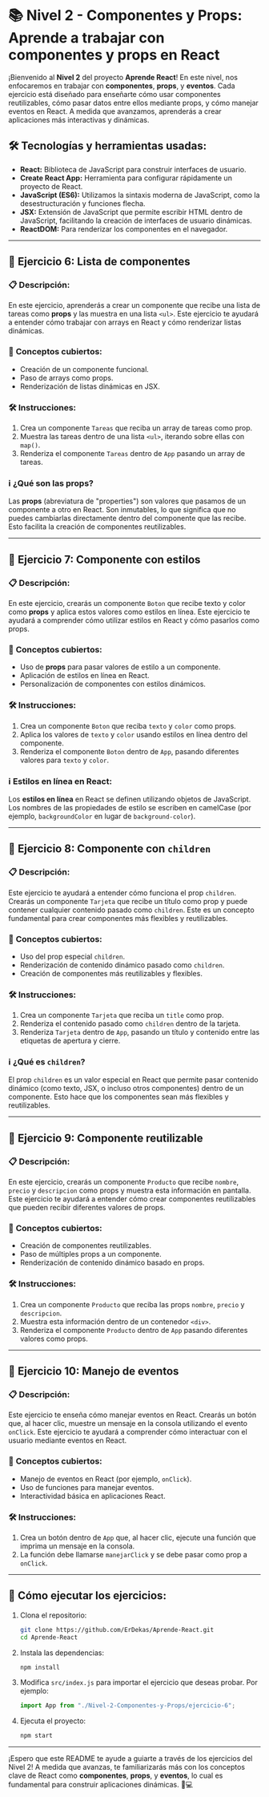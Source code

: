 # 📚 **Nivel 2 - Componentes y Props: Aprende a trabajar con componentes y props en React**

¡Bienvenido al **Nivel 2** del proyecto **Aprende React**! En este nivel, nos enfocaremos en trabajar con **componentes**, **props**, y **eventos**. Cada ejercicio está diseñado para enseñarte cómo usar componentes reutilizables, cómo pasar datos entre ellos mediante props, y cómo manejar eventos en React. A medida que avanzamos, aprenderás a crear aplicaciones más interactivas y dinámicas.

## 🛠️ **Tecnologías y herramientas usadas:**

- **React:** Biblioteca de JavaScript para construir interfaces de usuario.
- **Create React App:** Herramienta para configurar rápidamente un proyecto de React.
- **JavaScript (ES6):** Utilizamos la sintaxis moderna de JavaScript, como la desestructuración y funciones flecha.
- **JSX:** Extensión de JavaScript que permite escribir HTML dentro de JavaScript, facilitando la creación de interfaces de usuario dinámicas.
- **ReactDOM:** Para renderizar los componentes en el navegador.

---

## 📂 **Ejercicio 6: Lista de componentes**

### 📋 **Descripción:**

En este ejercicio, aprenderás a crear un componente que recibe una lista de tareas como **props** y las muestra en una lista `<ul>`. Este ejercicio te ayudará a entender cómo trabajar con arrays en React y cómo renderizar listas dinámicas.

### 🤔 **Conceptos cubiertos:**

- Creación de un componente funcional.
- Paso de arrays como props.
- Renderización de listas dinámicas en JSX.

### 🛠️ **Instrucciones:**

1. Crea un componente `Tareas` que reciba un array de tareas como prop.
2. Muestra las tareas dentro de una lista `<ul>`, iterando sobre ellas con `map()`.
3. Renderiza el componente `Tareas` dentro de `App` pasando un array de tareas.

### ℹ️ **¿Qué son las props?**

Las **props** (abreviatura de "properties") son valores que pasamos de un componente a otro en React. Son inmutables, lo que significa que no puedes cambiarlas directamente dentro del componente que las recibe. Esto facilita la creación de componentes reutilizables.

---

## 📂 **Ejercicio 7: Componente con estilos**

### 📋 **Descripción:**

En este ejercicio, crearás un componente `Boton` que recibe texto y color como **props** y aplica estos valores como estilos en línea. Este ejercicio te ayudará a comprender cómo utilizar estilos en React y cómo pasarlos como props.

### 🤔 **Conceptos cubiertos:**

- Uso de **props** para pasar valores de estilo a un componente.
- Aplicación de estilos en línea en React.
- Personalización de componentes con estilos dinámicos.

### 🛠️ **Instrucciones:**

1. Crea un componente `Boton` que reciba `texto` y `color` como props.
2. Aplica los valores de `texto` y `color` usando estilos en línea dentro del componente.
3. Renderiza el componente `Boton` dentro de `App`, pasando diferentes valores para `texto` y `color`.

### ℹ️ **Estilos en línea en React:**

Los **estilos en línea** en React se definen utilizando objetos de JavaScript. Los nombres de las propiedades de estilo se escriben en camelCase (por ejemplo, `backgroundColor` en lugar de `background-color`).

---

## 📂 **Ejercicio 8: Componente con `children`**

### 📋 **Descripción:**

Este ejercicio te ayudará a entender cómo funciona el prop `children`. Crearás un componente `Tarjeta` que recibe un título como prop y puede contener cualquier contenido pasado como `children`. Este es un concepto fundamental para crear componentes más flexibles y reutilizables.

### 🤔 **Conceptos cubiertos:**

- Uso del prop especial `children`.
- Renderización de contenido dinámico pasado como `children`.
- Creación de componentes más reutilizables y flexibles.

### 🛠️ **Instrucciones:**

1. Crea un componente `Tarjeta` que reciba un `title` como prop.
2. Renderiza el contenido pasado como `children` dentro de la tarjeta.
3. Renderiza `Tarjeta` dentro de `App`, pasando un título y contenido entre las etiquetas de apertura y cierre.

### ℹ️ **¿Qué es `children`?**

El prop `children` es un valor especial en React que permite pasar contenido dinámico (como texto, JSX, o incluso otros componentes) dentro de un componente. Esto hace que los componentes sean más flexibles y reutilizables.

---

## 📂 **Ejercicio 9: Componente reutilizable**

### 📋 **Descripción:**

En este ejercicio, crearás un componente `Producto` que recibe `nombre`, `precio` y `descripcion` como props y muestra esta información en pantalla. Este ejercicio te ayudará a entender cómo crear componentes reutilizables que pueden recibir diferentes valores de props.

### 🤔 **Conceptos cubiertos:**

- Creación de componentes reutilizables.
- Paso de múltiples props a un componente.
- Renderización de contenido dinámico basado en props.

### 🛠️ **Instrucciones:**

1. Crea un componente `Producto` que reciba las props `nombre`, `precio` y `descripcion`.
2. Muestra esta información dentro de un contenedor `<div>`.
3. Renderiza el componente `Producto` dentro de `App` pasando diferentes valores como props.

---

## 📂 **Ejercicio 10: Manejo de eventos**

### 📋 **Descripción:**

Este ejercicio te enseña cómo manejar eventos en React. Crearás un botón que, al hacer clic, muestre un mensaje en la consola utilizando el evento `onClick`. Este ejercicio te ayudará a comprender cómo interactuar con el usuario mediante eventos en React.

### 🤔 **Conceptos cubiertos:**

- Manejo de eventos en React (por ejemplo, `onClick`).
- Uso de funciones para manejar eventos.
- Interactividad básica en aplicaciones React.

### 🛠️ **Instrucciones:**

1. Crea un botón dentro de `App` que, al hacer clic, ejecute una función que imprima un mensaje en la consola.
2. La función debe llamarse `manejarClick` y se debe pasar como prop a `onClick`.

---

## 🚀 **Cómo ejecutar los ejercicios:**

1. Clona el repositorio:

   ```bash
   git clone https://github.com/ErDekas/Aprende-React.git
   cd Aprende-React
   ```

2. Instala las dependencias:

   ```bash
   npm install
   ```

3. Modifica `src/index.js` para importar el ejercicio que deseas probar. Por ejemplo:

   ```jsx
   import App from "./Nivel-2-Componentes-y-Props/ejercicio-6";
   ```

4. Ejecuta el proyecto:

   ```bash
   npm start
   ```

---

¡Espero que este README te ayude a guiarte a través de los ejercicios del Nivel 2! A medida que avanzas, te familiarizarás más con los conceptos clave de React como **componentes**, **props**, y **eventos**, lo cual es fundamental para construir aplicaciones dinámicas. 🚀💻